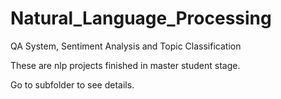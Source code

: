 # Natural_Language_Processing
QA System, Sentiment Analysis and Topic Classification

These are nlp projects finished in master student stage.

Go to subfolder to see details.
